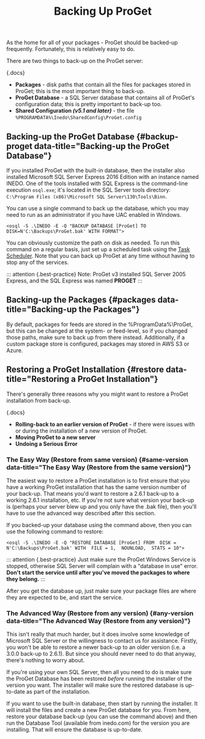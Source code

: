 ﻿---
title: Backing Up ProGet
sequence: 200
keywords: proget, databases, backup
show-headings-in-nav: true
---

As the home for all of your packages - ProGet should be backed-up frequently. Fortunately, this is relatively easy to do.

There are two things to back-up on the ProGet server:

{.docs}
- **Packages** - disk paths that contain all the files for packages stored in ProGet; this is the most important thing to back-up.
- **ProGet Database** - a SQL Server database that contains all of ProGet's configuration data; this is pretty important to back-up too.
- **Shared Configuration *(v5.1 and later)*** - the file ``%PROGRAMDATA%\Inedo\SharedConfig\ProGet.config``

## Backing-up the ProGet Database {#backup-proget data-title="Backing-up the ProGet Database"}

If you installed ProGet with the built-in database, then the installer also installed Microsoft SQL Server Express 2016 Edition with an instance named INEDO. One of the tools installed with SQL Express is the command-line execution <code>osql.exe</code>; it's located in the SQL Server tools directory: `C:\Program Files (x86)\Microsoft SQL Server\130\Tools\Binn`.

You can use a single command to back up the database, which you may need to run as an administrator if you have UAC enabled in Windows.

```
<osql -S .\INEDO -E -Q "BACKUP DATABASE [ProGet] TO DISK=N'C:\Backups\ProGet.bak' WITH FORMAT">
```

You can obviously customize the path on disk as needed. To run this command on a regular basis, just set up a scheduled task using the [Task Scheduler](http://windows.microsoft.com/en-US/windows-vista/Schedule-a-task). Note that you can back up ProGet at any time without having to stop any of the services.

::: attention {.best-practice}
Note: ProGet v3 installed SQL Server 2005 Express, and the SQL Express was named **PROGET**
:::

## Backing-up the Packages {#packages data-title="Backing-up the Packages"}

By default, packages for feeds are stored in the %ProgramData%\ProGet, but this can be changed at the system- or feed-level, so if you changed those paths, make sure to back up from there instead.         Additionally, if a custom package store is configured, packages may stored in AWS S3 or Azure.

## Restoring a ProGet Installation {#restore data-title="Restoring a ProGet Installation"}

There's generally three reasons why you might want to restore a ProGet installation from back-up.

{.docs}
- **Rolling-back to an earlier version of ProGet** - if there were issues with or during the installation of a new version of ProGet.
- **Moving ProGet to a new server**
- **Undoing a Serious Error**

### The Easy Way (Restore from same version) {#same-version data-title="The Easy Way (Restore from the same version)"}

The easiest way to restore a ProGet installation is to first ensure that you have a working ProGet installation that has the same version number of your back-up. That means you'd want to restore a 2.6.1 back-up to a working 2.6.1 installation, etc. If you're not sure what version your back-up is (perhaps your server blew up and you only have the .bak file), then you'll have to use the advanced way described after this section.

If you backed-up your database using the command above, then you can use the following command to restore:

```
<osql -S .\INEDO -E -Q "RESTORE DATABASE [ProGet] FROM  DISK = N'C:\Backups\ProGet.bak' WITH  FILE = 1,  NOUNLOAD,  STATS = 10">
```

::: attention {.best-practice}
Just make sure the ProGet Windows Service is stopped, otherwise SQL Server will complain with a "database in use" error. **Don't start the service until after you've moved the packages to where they belong.**
:::

After you get the database up, just make sure your package files are where they are expected to be, and start the service.

### The Advanced Way (Restore from any version) {#any-version data-title="The Advanced Way (Restore from any version)"}

This isn't really that much harder, but it does involve some knowledge of Microsoft SQL Server or the willingness to contact us for assistance. Firstly, you won't be able to restore a newer back-up to an older version (i.e. a 3.0.0 back-up to 2.6.1). But since you should never need to do that anyway, there's nothing to worry about.

If you're using your own SQL Server, then all you need to do is make sure the ProGet Database has been restored *before* running the installer of the version you want. The installer will make sure the restored database is up-to-date as part of the installation.

If you want to use the built-in database, then start by running the installer. It will install the files and create a new ProGet database for you. From here, restore your database back-up (you can use the command above) and then run the Database Tool (available from inedo.com) for the version you are installing. That will ensure the database is up-to-date.
